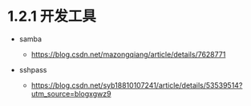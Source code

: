 # 1.2.1 开发工具

* samba
  * https://blog.csdn.net/mazongqiang/article/details/7628771

* sshpass
  * https://blog.csdn.net/syb18810107241/article/details/53539514?utm_source=blogxgwz9


